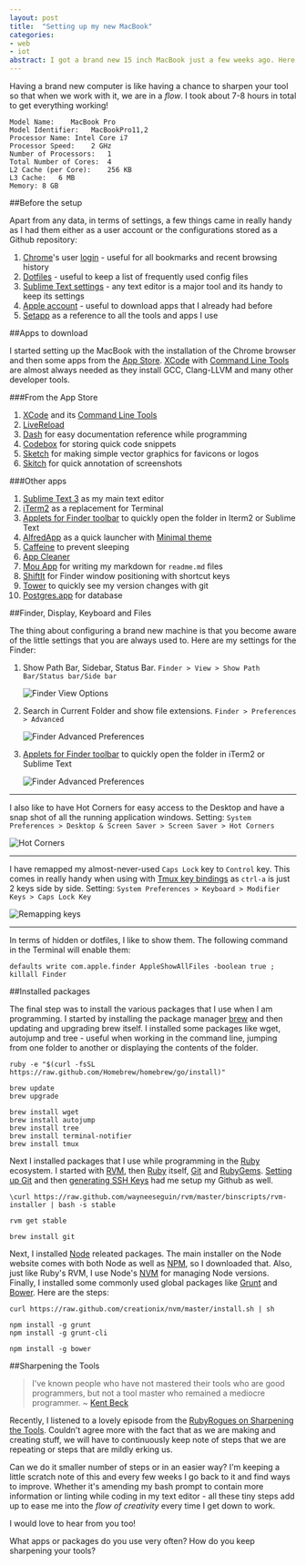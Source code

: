 ```yaml
---
layout: post
title:  "Setting up my new MacBook"
categories:
- web
- iot
abstract: I got a brand new 15 inch MacBook just a few weeks ago. Here are some apps and settings I did to customise it.
---
```


Having a brand new computer is like having a chance to sharpen your tool so that when we work with it, we are in a *flow*. I took about 7-8 hours in total to get everything working!

<pre><code class="language-bash">Model Name:	MacBook Pro
Model Identifier:	MacBookPro11,2
Processor Name:	Intel Core i7
Processor Speed:	2 GHz
Number of Processors:	1
Total Number of Cores:	4
L2 Cache (per Core):	256 KB
L3 Cache:	6 MB
Memory:	8 GB
</code></pre>

##Before the setup

Apart from any data, in terms of settings, a few things came in really handy as I had them either as a user account or the configurations stored as a Github repository:

1. [Chrome](https://www.google.com/intl/en/chrome/)'s user [login](https://www.google.com/intl/en/chrome/browser/signin.html) - useful for all bookmarks and recent browsing history
1. [Dotfiles](https://github.com/sayanee/dotfiles) - useful to keep a list of frequently used config files
1. [Sublime Text settings](https://github.com/sayanee/sublime-text-settings) - any text editor is a major tool and its handy to keep its settings
1. [Apple account](https://appleid.apple.com/cgi-bin/WebObjects/MyAppleId.woa/) - useful to download apps that I already had before
1. [Setapp](http://setapp.me/users/sayanee) as a reference to all the tools and apps I use

##Apps to download

I started setting up the MacBook with the installation of the Chrome browser and then some apps from the [App Store](http://www.apple.com/osx/apps/app-store.html). [XCode](https://developer.apple.com/xcode/) with [Command Line Tools](https://developer.apple.com/downloads/index.action?=command%20line%20tools) are almost always needed as they install GCC, Clang-LLVM and many other developer tools.

###From the App Store

1. [XCode](https://developer.apple.com/xcode/) and its [Command Line Tools](https://developer.apple.com/downloads/index.action?=command%20line%20tools)
1. [LiveReload](https://itunes.apple.com/us/app/livereload/id482898991)
1. [Dash](https://itunes.apple.com/us/app/dash-docs-snippets/id458034879) for easy documentation reference while programming
1. [Codebox](https://itunes.apple.com/us/app/codebox/id412536790) for storing quick code snippets
1. [Sketch](https://itunes.apple.com/us/app/sketch/id402476602) for making simple vector graphics for favicons or logos
1. [Skitch](https://itunes.apple.com/us/app/skitch-snap-markup-send/id490505997) for quick annotation of screenshots

###Other apps

1. [Sublime Text 3](http://www.sublimetext.com/3) as my main text editor
1. [iTerm2](http://www.iterm2.com/) as a replacement for Terminal
1. [Applets for Finder toolbar](https://github.com/fallroot/applescript-applets) to quickly open the folder in Iterm2 or Sublime Text
1. [AlfredApp](http://www.alfredapp.com/) as a quick launcher with [Minimal theme](http://www.alfredforum.com/topic/24-minimal-updated-download-available/)
1. [Caffeine](http://caffeine.en.softonic.com/mac) to prevent sleeping
1. [App Cleaner](http://www.freemacsoft.net/appcleaner/)
1. [Mou App](http://mouapp.com/) for writing my markdown for `readme.md` files
1. [ShiftIt](https://github.com/fikovnik/ShiftIt) for Finder window positioning with shortcut keys
1. [Tower](http://www.git-tower.com/) to quickly see my version changes with git
1. [Postgres.app](http://postgresapp.com/) for database

##Finder, Display, Keyboard and Files

The thing about configuring a brand new machine is that you become aware of the little settings that you are always used to. Here are my settings for the Finder:

1. Show Path Bar, Sidebar, Status Bar. `Finder > View > Show Path Bar/Status bar/Side bar`

    ![Finder View Options](/img/view-options.png)

1. Search in Current Folder and show file extensions. `Finder > Preferences > Advanced`

    ![Finder Advanced Preferences](/img/finder-pref.png)
    
1. [Applets for Finder toolbar](https://github.com/fallroot/applescript-applets) to quickly open the folder in iTerm2 or Sublime Text

    ![Finder Advanced Preferences](/img/finder.png)

____

I also like to have Hot Corners for easy access to the Desktop and have a snap shot of all the running application windows. Setting: `System Preferences > Desktop & Screen Saver > Screen Saver > Hot Corners`

![Hot Corners](/img/hot-corners.png)

____

I have remapped my almost-never-used `Caps Lock` key to `Control` key. This comes in really handy when using with [Tmux key bindings](https://wiki.archlinux.org/index.php/tmux#Key_bindings) as `ctrl-a` is just 2 keys side by side. Setting: `System Preferences > Keyboard > Modifier Keys > Caps Lock Key`

![Remapping keys](/img/remap.png)

___ 

In terms of hidden or dotfiles, I like to show them. The following command in the Terminal will enable them:

<pre><code class="language-bash">defaults write com.apple.finder AppleShowAllFiles -boolean true ; killall Finder
</code></pre> 

##Installed packages

The final step was to install the various packages that I use when I am programming. I started by installing the package manager [brew](http://brew.sh/) and then updating and upgrading brew itself. I installed some packages like wget, autojump and tree - useful when working in the command line, jumping from one folder to another or displaying the contents of the folder.

<pre><code class="language-bash">ruby -e "$(curl -fsSL https://raw.github.com/Homebrew/homebrew/go/install)"

brew update
brew upgrade

brew install wget
brew install autojump
brew install tree
brew install terminal-notifier
brew install tmux
</code></pre> 

Next I installed packages that I use while programming in the [Ruby](https://www.ruby-lang.org/en/) ecosystem. I started with [RVM](https://rvm.io/rvm/install), then [Ruby](https://www.ruby-lang.org/en/) itself, [Git](http://git-scm.com/downloads) and [RubyGems](http://rubygems.org/pages/downloadgit). [Setting up Git](https://help.github.com/articles/set-up-git) and then [generating SSH Keys](https://help.github.com/articles/generating-ssh-keys) had me setup my Github as well.

<pre><code class="language-bash">\curl https://raw.github.com/wayneeseguin/rvm/master/binscripts/rvm-installer | bash -s stable

rvm get stable

brew install git
</code></pre>

Next, I installed [Node](http://nodejs.org/) releated packages. The main installer on the Node website comes with both Node as well as [NPM](https://npmjs.org/), so I downloaded that. Also, just like Ruby's RVM, I use Node's [NVM](https://npmjs.org/) for managing Node versions. Finally, I installed some commonly used global packages like [Grunt](http://gruntjs.com/) and [Bower](http://bower.io/). Here are the steps:

<pre><code class="language-bash">curl https://raw.github.com/creationix/nvm/master/install.sh | sh

npm install -g grunt
npm install -g grunt-cli

npm install -g bower
</code></pre>

##Sharpening the Tools

> I've known people who have not mastered their tools who are good programmers, but not a tool master who remained a mediocre programmer. ~ [Kent Beck](https://twitter.com/KentBeck/status/398623270917771264)

Recently, I listened to a lovely episode from the [RubyRogues on Sharpening the Tools](http://rubyrogues.com/129-rr-sharpening-tools-with-ben-orenstein/). Couldn't agree more with the fact that as we are making and creating stuff, we will have to continuously keep note of steps that we are repeating or steps that are mildly erking us. 

Can we do it smaller number of steps or in an easier way? I'm keeping a little scratch note of this and every few weeks I go back to it and find ways to improve. Whether it's amending my bash prompt to contain more information or linting while coding in my text editor - all these tiny steps add up to ease me into the *flow of creativity* every time I get down to work.

I would love to hear from you too!

<p class="discussion">What apps or packages do you use very often? How do you keep sharpening your tools?</p>